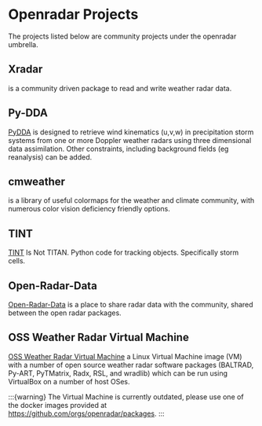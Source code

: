 # Openradar Projects

The projects listed below are community projects under the openradar umbrella.

## Xradar 

[](xref:xradar#index) is a community driven package to read and write weather radar data.

## Py-DDA

[PyDDA](xref:pydda#index) is designed to retrieve wind kinematics (u,v,w) in precipitation storm systems from one or more Doppler weather radars using three dimensional data assimilation. Other constraints, including background fields (eg reanalysis) can be added.

## cmweather

[](xref:cmweather#index) is a library of useful colormaps for the weather and climate community, with numerous color vision deficiency friendly options. 

## TINT

[TINT](https://github.com/openradar/TINT) Is Not TITAN. Python code for tracking objects. Specifically storm cells.

## Open-Radar-Data

[Open-Radar-Data](https://github.com/openradar/open-radar-data) is a place to share radar data with the community, shared between the open radar packages.

## OSS Weather Radar Virtual Machine
[OSS Weather Radar Virtual Machine](https://github.com/openradar/oss_weather_radar_vm) a Linux Virtual Machine image (VM) with a number of open source weather radar software packages (BALTRAD, Py-ART, PyTMatrix, Radx, RSL, and wradlib) which can be run using VirtualBox on a number of host OSes.

:::{warning}
The Virtual Machine is currently outdated, please use one of the docker images provided at https://github.com/orgs/openradar/packages.
:::


